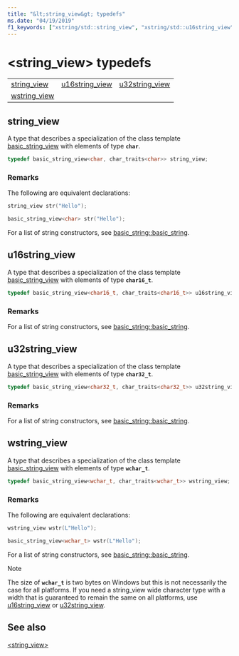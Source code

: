 ```yaml
---
title: "&lt;string_view&gt; typedefs"
ms.date: "04/19/2019"
f1_keywords: ["xstring/std::string_view", "xstring/std::u16string_view", "xstring/std::u32string_view", "xstring/std::wstring_view"]
---
```

# &lt;string_view&gt; typedefs

||||
|-|-|-|
|[string_view](#string_view)|[u16string_view](#u16string_view)|[u32string_view](#u32string_view)|
|[wstring_view](#wstring_view)|

## <a name="string_view"></a> string_view

A type that describes a specialization of the class template [basic_string_view](../standard-library/basic-string-view-class.md) with elements of type **`char`**.

```cpp
typedef basic_string_view<char, char_traits<char>> string_view;
```

### Remarks

The following are equivalent declarations:

```cpp
string_view str("Hello");

basic_string_view<char> str("Hello");
```

For a list of string constructors, see [basic_string::basic_string](../standard-library/basic-string-class.md#basic_string).

## <a name="u16string_view"></a> u16string_view

A type that describes a specialization of the class template [basic_string_view](../standard-library/basic-string-view-class.md) with elements of type **`char16_t`**.

```cpp
typedef basic_string_view<char16_t, char_traits<char16_t>> u16string_view;
```

### Remarks

For a list of string constructors, see [basic_string::basic_string](../standard-library/basic-string-class.md#basic_string).

## <a name="u32string_view"></a> u32string_view

A type that describes a specialization of the class template [basic_string_view](../standard-library/basic-string-view-class.md) with elements of type **`char32_t`**.

```cpp
typedef basic_string_view<char32_t, char_traits<char32_t>> u32string_view;
```

### Remarks

For a list of string constructors, see [basic_string::basic_string](../standard-library/basic-string-class.md#basic_string).

## <a name="wstring_view"></a> wstring_view

A type that describes a specialization of the class template [basic_string_view](../standard-library/basic-string-view-class.md) with elements of type **`wchar_t`**.

```cpp
typedef basic_string_view<wchar_t, char_traits<wchar_t>> wstring_view;
```

### Remarks

The following are equivalent declarations:

```cpp
wstring_view wstr(L"Hello");

basic_string_view<wchar_t> wstr(L"Hello");
```

For a list of string constructors, see [basic_string::basic_string](../standard-library/basic-string-class.md#basic_string).

> [!NOTE]
> The size of **`wchar_t`** is two bytes on Windows but this is not necessarily the case for all platforms. If you need a string_view wide character type with a width that is guaranteed to remain the same on all platforms, use [u16string_view](../standard-library/string-view-typedefs.md#u16string_view) or [u32string_view](../standard-library/string-view-typedefs.md#u32string_view).

## See also

[\<string_view>](../standard-library/string-view.md)
